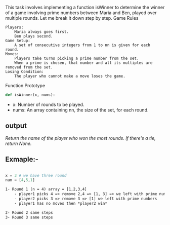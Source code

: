 This task involves implementing a function isWinner to determine the winner of a game involving prime numbers between Maria and Ben, played over multiple rounds. Let me break it down step by step.
Game Rules

    Players:
        Maria always goes first.
        Ben plays second.
    Game Setup:
        A set of consecutive integers from 1 to nn is given for each round.
    Moves:
        Players take turns picking a prime number from the set.
        When a prime is chosen, that number and all its multiples are removed from the set.
    Losing Condition:
        The player who cannot make a move loses the game.

Function Prototype
```python
def isWinner(x, nums):
```
- x: Number of rounds to be played.
- nums: An array containing nn, the size of the set, for each round.
## output
*Return the name of the player who won the most rounds.*
*If there's a tie, return None.*

## Exmaple:-
```python

x = 3 # we have three round
num = [4,5,1]
```
```txt
1- Round 1 (n = 4) array = [1,2,3,4]
    - player1 picks 4 => remove 2,4 => [1, 3] => we left with prime numbers
    - player2 picks 3 => remove 3 => [1] we left with prime numbers
    - player1 has no moves then *player2 win* 

2- Round 2 same steps
3- Round 3 same steps
```

